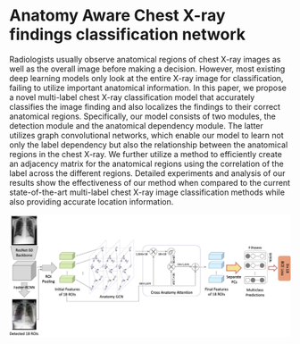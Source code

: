 # Anatomy Aware Chest X-ray findings classification network
Radiologists usually observe anatomical regions of chest X-ray images as well as the overall image before making a decision. However, most existing deep learning models only look at the entire X-ray image for classification, failing to utilize important anatomical information. In this paper, we propose a novel multi-label chest X-ray classification model that accurately classifies the image finding and also localizes the findings to their correct anatomical regions. Specifically, our model consists of two modules, the detection module and the anatomical dependency module. The latter utilizes graph convolutional networks, which enable our model to learn not only the label dependency but also the relationship between the anatomical regions in the chest X-ray. We further utilize a method to efficiently create an adjacency matrix for the anatomical regions using the correlation of the label across the different regions. Detailed experiments and analysis of our results show the effectiveness of our method when compared to the current state-of-the-art multi-label chest X-ray image classification methods while also providing accurate location information.

![alt text](https://github.com/Nkechinyere-Agu/AnaXNet/blob/master/imgs/network.jpg?raw=true)
